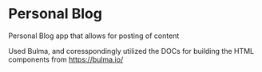 # Personal Blog
Personal Blog app that allows for posting of content

Used Bulma, and coresspondingly utilized the DOCs for building the HTML components from
https://bulma.io/
